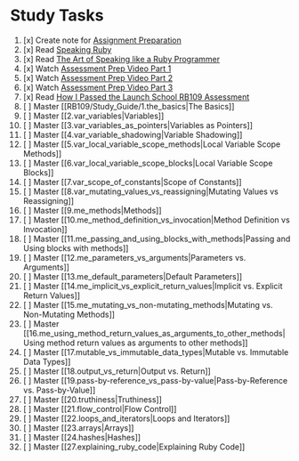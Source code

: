 # Study Tasks

1. [x] Create note for [Assignment Preparation](https://drive.google.com/file/d/16Q32xXRoJ0wFMwiA8CojhdqfwCgE9rjj/view)
2. [x] Read [Speaking Ruby](https://medium.com/@rebeccabiancofiorecw/speaking-in-ruby-caabc4f1adf6)
3. [x] Read [The Art of Speaking like a Ruby Programmer](https://medium.com/@derek.novak1/the-art-of-speaking-like-a-ruby-programmer-cfc321bf3157)
4. [x] Watch [Assessment Prep Video Part 1](https://launchschool.com/blog/live-session-beginning-ruby)
5. [x] Watch [Assessment Prep Video Part 2](https://launchschool.com/blog/live-session-beginning-ruby-part-2)
6. [x] Watch [Assessment Prep Video Part 3](https://launchschool.com/blog/live-session-beginning-ruby-part-3)
7. [x] Read [How I Passed  the Launch School RB109 Assessment](https://medium.com/@michael.joshua.hall/how-i-passed-the-launch-school-rb109-assessments-1702830ff7f5?source=your_stories_page-------------------------------------)
8. [ ] Master [[RB109/Study_Guide/1.the_basics|The Basics]]
9. [ ] Master [[2.var_variables|Variables]]
10. [ ] Master [[3.var_variables_as_pointers|Variables as Pointers]]
11. [ ] Master [[4.var_variable_shadowing|Variable Shadowing]]
12. [ ] Master [[5.var_local_variable_scope_methods|Local Variable Scope Methods]]
13. [ ] Master [[6.var_local_variable_scope_blocks|Local Variable Scope Blocks]]
14. [ ] Master [[7.var_scope_of_constants|Scope of Constants]]
15. [ ] Master [[8.var_mutating_values_vs_reassigning|Mutating Values vs Reassigning]]
16. [ ] Master [[9.me_methods|Methods]]
17. [ ] Master [[10.me_method_definition_vs_invocation|Method Definition vs Invocation]]
18. [ ] Master [[11.me_passing_and_using_blocks_with_methods|Passing and Using blocks with methods]]
19. [ ] Master [[12.me_parameters_vs_arguments|Parameters vs. Arguments]]
20. [ ] Master [[13.me_default_parameters|Default Parameters]]
21. [ ] Master [[14.me_implicit_vs_explicit_return_values|Implicit vs. Explicit Return Values]]
22. [ ] Master [[15.me_mutating_vs_non-mutating_methods|Mutating vs. Non-Mutating Methods]]
23. [ ] Master [[16.me_using_method_return_values_as_arguments_to_other_methods|Using method return values as arguments to other methods]]
24. [ ] Master [[17.mutable_vs_immutable_data_types|Mutable vs. Immutable Data Types]]
25. [ ] Master [[18.output_vs_return|Output vs. Return]]
26. [ ] Master [[19.pass-by-reference_vs_pass-by-value|Pass-by-Reference vs. Pass-by-Value]]
27. [ ] Master [[20.truthiness|Truthiness]]
28. [ ] Master [[21.flow_control|Flow Control]]
29. [ ] Master [[22.loops_and_iterators|Loops and Iterators]]
30. [ ] Master [[23.arrays|Arrays]]
31. [ ] Master [[24.hashes|Hashes]]
32. [ ] Master [[27.explaining_ruby_code|Explaining Ruby Code]]





